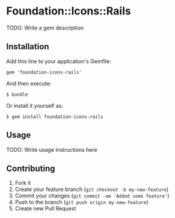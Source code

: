 # Foundation::Icons::Rails

TODO: Write a gem description

## Installation

Add this line to your application's Gemfile:

    gem 'foundation-icons-rails'

And then execute:

    $ bundle

Or install it yourself as:

    $ gem install foundation-icons-rails

## Usage

TODO: Write usage instructions here

## Contributing

1. Fork it
2. Create your feature branch (`git checkout -b my-new-feature`)
3. Commit your changes (`git commit -am 'Added some feature'`)
4. Push to the branch (`git push origin my-new-feature`)
5. Create new Pull Request
